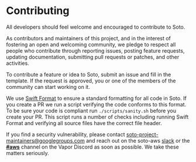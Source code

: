 # Contributing

All developers should feel welcome and encouraged to contribute to Soto.

As contributors and maintainers of this project, and in the interest of fostering an open and welcoming community, we pledge to respect all people who contribute through reporting issues, posting feature requests, updating documentation, submitting pull requests or patches, and other activities.

To contribute a feature or idea to Soto, submit an issue and fill in the template. If the request is approved, you or one of the members of the community can start working on it.

We use [Swift Format](https://github.com/nicklockwood/SwiftFormat) to ensure a standard formatting for all code in Soto. If you create a PR we run a script verifying the code conforms to this format. To be sure your code is compliant run `./scripts/sanity.sh` before you create your PR. This script runs a number of checks including running Swift Format and verifying all source files have the correct file header. 

If you find a security vulnerability, please contact <soto-project-maintainers@googlegroups.com> and reach out on the soto-aws [slack](http://soto-aws.slack.com/) or the [**#aws**](https://discordapp.com/channels/431917998102675485/472522745067077632) channel on the Vapor Discord as soon as possible. We take these matters seriously.

